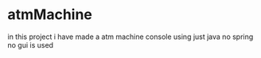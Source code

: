 # atmMachine
in this project i have made a atm machine console using just java no spring no gui is used

